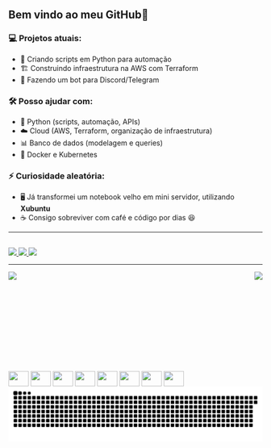 ## Bem vindo ao meu GitHub👋

### 💻 Projetos atuais:
- 🚀 Criando scripts em Python para automação  
- 🏗 Construindo infraestrutura na AWS com Terraform  
- 🤖 Fazendo um bot para Discord/Telegram  

### 🛠 Posso ajudar com:
- 🐍 Python (scripts, automação, APIs)  
- ☁️ Cloud (AWS, Terraform, organização de infraestrutura)  
- 📊 Banco de dados (modelagem e queries)  
- 🐳 Docker e Kubernetes

### ⚡ Curiosidade aleatória:
- 🖥 Já transformei um notebook velho em mini servidor, utilizando **Xubuntu**  
- ☕ Consigo sobreviver com café e código por dias 😆  

---
## 
<div>
  <a href="https://www.instagram.com/matheus_steffan/" target="_blank">
    <img src="https://img.shields.io/badge/Instagram-ff69b4?style=for-the-badge&logo=instagram&logoColor=white" />
  </a>

  <a href="mailto:matheussteffan11@gmail.com">
    <img src="https://img.shields.io/badge/Gmail-EA4335?style=for-the-badge&logo=gmail&logoColor=white" />
  </a>
  
  <a href="https://www.linkedin.com/in/matheus-steffan/">
    <img src="https://img.shields.io/badge/LinkedIn-0A66C2?style=for-the-badge&logo=linkedin&logoColor=white" />
  </a>
</div>

---

<div style="display: flex; justify-content: space-between;">
  <img height="180em" src="https://github-readme-stats.vercel.app/api?username=MATHEUS&theme=radical&show_icons=true"/>
  <img height="180em" src="https://github-readme-stats.vercel.app/api/top-langs/?username=matheuss18&layout=compact&theme=radical&size_weight=0.5&count_weight=0.5"/>
</div>

<div style= "display:  inline_block"><br>
  
  <img align= "center" height="30" width="40" src="https://cdn.jsdelivr.net/gh/devicons/devicon@latest/icons/python/python-original.svg" />
  <img align= "center" height="30" width="40" src="https://cdn.jsdelivr.net/gh/devicons/devicon@latest/icons/terraform/terraform-original.svg" />
  <img align= "center" height="30" width="40" 
src="https://cdn.jsdelivr.net/gh/devicons/devicon@latest/icons/flask/flask-original.svg" />
  <img align= "center" height="30" width="40" src="https://cdn.jsdelivr.net/gh/devicons/devicon@latest/icons/amazonwebservices/amazonwebservices-original-wordmark.svg" />  
  <img align= "center" height="30" width="40" src="https://cdn.jsdelivr.net/gh/devicons/devicon@latest/icons/docker/docker-original.svg" />
  <img align= "center" height="30" width="40" src="https://cdn.jsdelivr.net/gh/devicons/devicon@latest/icons/git/git-original.svg" />
  <img align= "center" height="30" width="40" src="https://cdn.jsdelivr.net/gh/devicons/devicon@latest/icons/postgresql/postgresql-original.svg" />
  <img align= "center" height="30" width="40" src="https://cdn.jsdelivr.net/gh/devicons/devicon@latest/icons/postman/postman-original.svg" />
          
</div>          

<picture>
  <source media="(prefers-color-scheme: dark)" srcset="https://raw.githubusercontent.com/MatheusS18/MatheusS18/output/github-contribution-grid-snake-dark.svg">
  <source media="(prefers-color-scheme: light)" srcset="https://raw.githubusercontent.com/MatheusS18/MatheusS18/output/github-contribution-grid-snake.svg">
  <img alt="github contribution grid snake animation" src="https://raw.githubusercontent.com/MatheusS18/MatheusS18/output/github-contribution-grid-snake.svg">
</picture>




